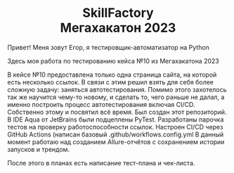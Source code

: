 <h1 align="center">SkillFactory</br>Мегахакатон 2023</h1>



Привет! 
Меня зовут Егор, я тестировщик-автоматизатор на Python

Здесь моя работа по тестированию кейса №10 из Мегахакатона 2023

В кейсе №10 предоставлена только одна страница сайта, на которой есть несколько ссылок. В связи с этим решил взять для себя более сложную задачу: заняться автотестирования. Помимо этого захотелось так же научится чему-то новому, и сделать то, чего раньше не далал, а именно построить процесс автотестирования включая CI/CD. Собственно этому и посвятил всё время.
Был создан этот репозиторий. В IDE Aqua от JetBrains были подцеплены PyTest. Разработаны парочка тестов на проверку работоспособности ссылок. Настроен CI/CD через GitHub Actions (написан базовый .github/workflows.config.yml
В данный момент работаю над созданием Allure-отчётов с сохранением истории запусков и трендом.

После этого в планах есть написание тест-плана и чек-листа.

<!-- 

- [Тест план](https://breakdance.github.io/breakdance/) - HTML

-->

